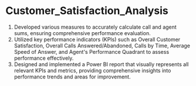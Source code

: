 # Customer_Satisfaction_Analysis
1. Developed various measures to accurately calculate call and agent sums, ensuring comprehensive performance evaluation.
2. Utilized key performance indicators (KPIs) such as Overall Customer Satisfaction, Overall Calls Answered/Abandoned, Calls by Time, Average Speed of Answer, and Agent's Performance Quadrant to assess performance effectively.
3. Designed and implemented a Power BI report that visually represents all relevant KPIs and metrics, providing comprehensive insights into performance trends and areas for improvement.
